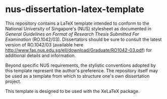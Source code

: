 # nus-dissertation-latex-template

This repository contains a LaTeX template intended to conform to the National University of Singapore's (NUS) stylesheet as documented in _General Guidelines on Format of Research Thesis Submitted For Examination_ (RO.1042/03).  Dissertators should be sure to consult the latest version of RO.1042/03 (available here http://www.fas.nus.edu.sg/ell/download/Graduate/RO1042-03.pdf) for additional details and information.

Beyond specific NUS requirements, the stylistic conventions adopted by this template represent the author's preference. The repository itself may be used as a template from which to structure one's own dissertation project.

This template is designed to be used with the XeLaTeX package.
